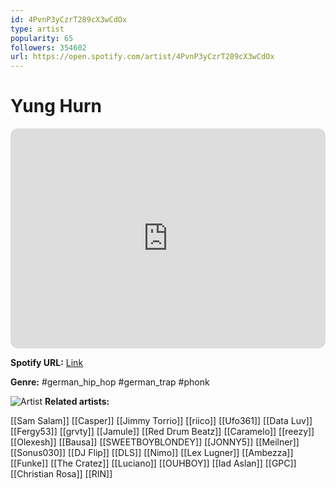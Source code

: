 ```yaml
---
id: 4PvnP3yCzrT289cX3wCdOx
type: artist
popularity: 65
followers: 354602
url: https://open.spotify.com/artist/4PvnP3yCzrT289cX3wCdOx
---
```

# Yung Hurn

<iframe style="border-radius:12px" src="https://open.spotify.com/embed/artist/4PvnP3yCzrT289cX3wCdOx" width="100%" height="352" frameBorder="0" allowfullscreen="" allow="autoplay; clipboard-write; encrypted-media; fullscreen; picture-in-picture" loading="lazy"></iframe>

**Spotify URL:** [Link](https://open.spotify.com/artist/4PvnP3yCzrT289cX3wCdOx)

**Genre:**  #german_hip_hop #german_trap #phonk

![Artist](https://i.scdn.co/image/ab6761610000e5ebe5af9e397dac2539cb5066b0)
**Related artists:**

[[Sam Salam]]
[[Casper]]
[[Jimmy Torrio]]
[[riico]]
[[Ufo361]]
[[Data Luv]]
[[Fergy53]]
[[grvty]]
[[Jamule]]
[[Red Drum Beatz]]
[[Caramelo]]
[[reezy]]
[[Olexesh]]
[[Bausa]]
[[SWEETBOYBLONDEY]]
[[JONNY5]]
[[Meilner]]
[[Sonus030]]
[[DJ Flip]]
[[DLS]]
[[Nimo]]
[[Lex Lugner]]
[[Ambezza]]
[[Funke]]
[[The Cratez]]
[[Luciano]]
[[OUHBOY]]
[[Iad Aslan]]
[[GPC]]
[[Christian Rosa]]
[[RIN]]
